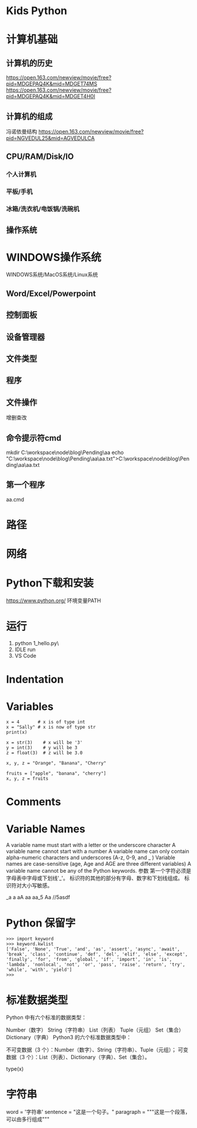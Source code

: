 
Kids Python
====
# 计算机基础
## 计算机的历史
https://open.163.com/newview/movie/free?pid=MDGEPAQ4K&mid=MDGET74MS
https://open.163.com/newview/movie/free?pid=MDGEPAQ4K&mid=MDGET4H0I
## 计算机的组成
冯诺依曼结构
https://open.163.com/newview/movie/free?pid=NGVEDUL25&mid=AGVEDULCA
## CPU/RAM/Disk/IO 
### 个人计算机
### 平板/手机
### 冰箱/洗衣机/电饭锅/洗碗机
## 操作系统
# WINDOWS操作系统
WINDOWS系统/MacOS系统/Linux系统
## Word/Excel/Powerpoint 
## 控制面板
## 设备管理器
## 文件类型
## 程序
## 文件操作
增删查改
## 命令提示符cmd
mkdir C:\workspace\node\blog\Pending\aa
echo "C:\workspace\node\blog\Pending\aa\aa.txt">C:\workspace\node\blog\Pending\aa\aa.txt
## 第一个程序
aa.cmd

# 路径
# 网络

# Python下载和安装
https://www.python.org/
环境变量PATH

# 运行
1. python 1_hello.py\
2. IDLE run
3. VS Code

# Indentation
# Variables
```
x = 4       # x is of type int
x = "Sally" # x is now of type str
print(x)

x = str(3)    # x will be '3'
y = int(3)    # y will be 3
z = float(3)  # z will be 3.0

x, y, z = "Orange", "Banana", "Cherry"

fruits = ["apple", "banana", "cherry"]
x, y, z = fruits
```
# Comments
# Variable Names
A variable name must start with a letter or the underscore character
A variable name cannot start with a number
A variable name can only contain alpha-numeric characters and underscores (A-z, 0-9, and _ )
Variable names are case-sensitive (age, Age and AGE are three different variables)
A variable name cannot be any of the Python keywords.
参数
第一个字符必须是字母表中字母或下划线'_'。
标识符的其他的部分有字母、数字和下划线组成。
标识符对大小写敏感。

_a
a
aA
aa
aa_5
Aa
//5asdf

# Python 保留字
```
>>> import keyword
>>> keyword.kwlist
['False', 'None', 'True', 'and', 'as', 'assert', 'async', 'await', 'break', 'class', 'continue', 'def', 'del', 'elif', 'else', 'except', 'finally', 'for', 'from', 'global', 'if', 'import', 'in', 'is', 'lambda', 'nonlocal', 'not', 'or', 'pass', 'raise', 'return', 'try', 'while', 'with', 'yield']
>>>
```
# 标准数据类型
Python 中有六个标准的数据类型：

Number（数字）
String（字符串）
List（列表）
Tuple（元组）
Set（集合）
Dictionary（字典）
Python3 的六个标准数据类型中：

不可变数据（3 个）：Number（数字）、String（字符串）、Tuple（元组）；
可变数据（3 个）：List（列表）、Dictionary（字典）、Set（集合）。

type(x)

# 字符串

word = '字符串'
sentence = "这是一个句子。"
paragraph = """这是一个段落，
可以由多行组成"""



















































